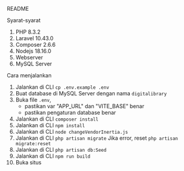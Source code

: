 README

Syarat-syarat
1. PHP 8.3.2
2. Laravel 10.43.0
3. Composer 2.6.6
4. Nodejs 18.16.0
5. Webserver
6. MySQL Server

Cara menjalankan
1. Jalankan di CLI `cp .env.example .env`
2. Buat database di MySQL Server dengan nama `digitalibrary`
3. Buka file `.env`, 
    - pastikan var "APP_URL" dan "VITE_BASE" benar
    - pastikan pengaturan database benar
4. Jalankan di CLI `composer install`
5. Jalankan di CLI `npm install`
6. Jalankan di CLI `node changeVendorInertia.js`
7. Jalankan di CLI `php artisan migrate`
    Jika error, reset `php artisan migrate:reset`
8. Jalankan di CLI `php artisan db:Seed`
9. Jalankan di CLI `npm run build`
10. Buka situs